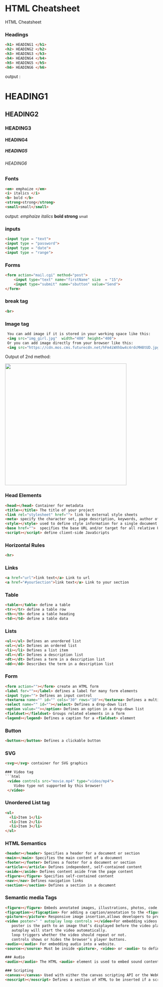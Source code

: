 # HTML Cheatsheet

HTML Cheatsheet

### Headings
```html
<h1> HEADING1 </h1>
<h2> HEADING2 </h2>
<h3> HEADING3 </h3>
<h4> HEADING4 </h4>
<h5> HEADING5 </h5>
<h6> HEADING6 </h6>
```
output :
<h1> HEADING1 </h1>
<h2> HEADING2 </h2>
<h3> HEADING3 </h3>
<h4> HEADING4 </h4>
<h5> HEADING5 </h5>
<h6> HEADING6 </h6>

### Fonts
```html
<em> emphaize </em>
<i> italics </i>
<b> bold </b>
<strong>strong</strong>
<small>small</small>
```
output: 
<em> emphaize </em>
<i> italics </i>
<b> bold </b>
<strong>strong</strong>
<small>small</small>

### inputs
```html 
<input type = "text">
<input type = "password">
<input type = "date">
<input type = "range">
```
### Forms
```html
<form action="mail.cgi" method="post">
	<input type="text" name="firstName" size  = "15"/>
	<input type="submit" name="sbutton" value="Send">
</form>
```
### break tag 
```html
<br> 
```
### Image tag 
```html
 You can add image if it is stored in your working space like this:
 <img src="img_girl.jpg"  width="400" height="400">
 Or you can add image directly from your browser like this:
 <img src="https://cdn.mos.cms.futurecdn.net/hFm4iWXhbw4c4rdcMH8tUD.jpg"  width="400" height="400">

``` 
 Output of 2nd method:
 
 <img src="https://cdn.mos.cms.futurecdn.net/hFm4iWXhbw4c4rdcMH8tUD.jpg"  width="400" height="400">

 

### Head Elements
```html 
<head></head> Container for metadata
<title></title> The title of your project
<link rel="stylesheet" href=""> link to external style sheets
<meta> specify the character set, page description, keywords, author of the document, and viewport settings
<style></style> used to define style information for a single document
<base href="">  specifies the base URL and/or target for all relative URLs in a page
<script></script> define client-side JavaScripts
```

### Horizontal Rules 
```html
<hr> 
```

### Links 
```html
<a href="url">link text</a> Link to url
<a href="#yourSection">link text</a> Link to your section
```

### Table 
```html
<table></table> define a table
<tr></tr> define a table row
<th></th> define a table heading
<td></td> define a table data
```

### Lists
```html
<ul></ul> Defines an unordered list
<ol></ol> Defines an ordered list
<li></li> Defines a list item
<dl></dl> Defines a description list
<dt></dt> Defines a term in a description list
<dd></dd> Describes the term in a description list
```

### Form
```html
<form action=""></form> create an HTML form
<label for=""></label> defines a label for many form elements
<input type=""> Defines an input control
<textarea name="" id="" cols="30" rows="10"></textarea> Defines a multiline input control (text area)
<select name="" id=""></select> Defines a drop-down list
<option value=""></option> Defines an option in a drop-down list
<fieldset></fieldset> Groups related elements in a form
<legend></legend> Defines a caption for a <fieldset> element
```

### Button
```html
<button></button> Defines a clickable button
```

### SVG
```html
<svg></svg> container for SVG graphics

### Video tag
```html
 <video controls src="movie.mp4" type="video/mp4">
	Video type not supported by this browser!
 </video>
```

### Unordered List tag
```html
<ul>
  <li>Item 1</li>
  <li>Item 2</li>
  <li>Item 3</li>
</ul>
```

### HTML Semantics
```html
<header></header> Specifies a header for a document or section
<main></main> Specifies the main content of a document
<footer></footer> Defines a footer for a document or section
<article></article> Defines independent, self-contained content
<aside></aside> Defines content aside from the page content
<figure></figure> Specifies self-contained content
<nav></nav> Defines navigation links
<section></section> Defines a section in a document
```

### Semantic media Tags
```html
<figure></figure> Embeds annotated images, illustrations, photos, code, etc.
<figcaption></figcaption> For adding a caption/annotation to the <figure>.
<picture></picture> Responsive image insertion,allows developers to provide different images for different contexts.
<video poster=" " autoplay loop controls ></video>For embedding videos into a website.
   poster is the path to an image that’s displayed before the video plays.
   autoplay will start the video automatically.
   loop triggers whether the video should repeat or not.
   controls shows or hides the browser’s player buttons.
<audio></audio> For embedding audio into a website.
<source></source> Must be inside <picture>, <video> or <audio> to define the different versions of content.

### Audio
<audio></audio> The HTML <audio> element is used to embed sound content in documents. 

### Scripting
<canvas></canvas> Used with either the canvas scripting API or the WebGL API to draw graphics and animations.
<noscript></noscript> Defines a section of HTML to be inserted if a script type on the page is unsupported or if scripting is currently turned off in the browser.

